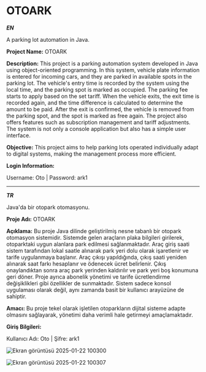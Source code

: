 # OTOARK
***EN***

A parking lot automation in Java.

**Project Name:** OTOARK

**Description:** This project is a parking automation system developed in Java using object-oriented programming.
In this system, vehicle plate information is entered for incoming cars, and they are parked in available spots in the parking lot. The vehicle's entry time is recorded by the system using the local time, and the parking spot is marked as occupied. The parking fee starts to apply based on the set tariff. When the vehicle exits, the exit time is recorded again, and the time difference is calculated to determine the amount to be paid. After the exit is confirmed, the vehicle is removed from the parking spot, and the spot is marked as free again. The project also offers features such as subscription management and tariff adjustments. The system is not only a console application but also has a simple user interface.

**Objective:** This project aims to help parking lots operated individually adapt to digital systems, making the management process more efficient.

**Login Information:**

Username: Oto |
Password: ark1

--------------------------------------------------------------------------------------------------------------

***TR***

Java'da bir otopark otomasyonu.

**Proje Adı:** OTOARK

**Açıklama:** Bu proje Java dilinde geliştirilmiş nesne tabanlı bir otopark otomasyon
sistemidir. 
Sistemde gelen araçların plaka bilgileri girilerek, otoparktaki uygun
alanlara park edilmesi sağlanmaktadır. Araç giriş saati sistem tarafından lokal
saatle alınarak park yeri dolu olarak işaretlenir ve tarife uygulanmaya başlanır.
Araç çıkışı yapıldığında, çıkış saati yeniden alınarak saat farkı hesaplanır ve
ödenecek ücret belirlenir. Çıkış onaylandıktan sonra araç park yerinden kaldırılır
ve park yeri boş konumuna geri döner. Proje ayrıca abonelik yönetimi ve tarife
ücretlendirme değişiklikleri gibi özellikler de sunmaktadır. Sistem sadece konsol
uygulaması olarak değil, aynı zamanda basit bir kullanıcı arayüzüne de sahiptir.

**Amacı:** Bu proje tekel olarak işletilen otoparkların dijital sisteme adapte olmasını
sağlayarak, yönetimi daha verimli hale getirmeyi amaçlamaktadır.

**Giriş Bilgileri:**

Kullanıcı Adı: Oto |
Şifre: ark1

![Ekran görüntüsü 2025-01-22 100300](https://github.com/user-attachments/assets/cf81e5f9-9ebb-48ec-b651-a614fa3729f7)

![Ekran görüntüsü 2025-01-22 100307](https://github.com/user-attachments/assets/5baa37fc-af90-45a6-9c2c-46dc14397aa8)
